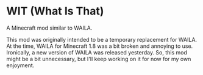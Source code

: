# WIT (What Is That)
A Minecraft mod similar to WAILA.

This mod was originally intended to be a temporary replacement for WAILA. At the time, WAILA for Minecraft 1.8 was a bit broken and annoying to use. Ironically, a new version of WAILA was released yesterday. So, this mod might be a bit unnecessary, but I'll keep working on it for now for my own enjoyment.
